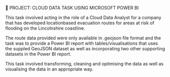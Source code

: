 💛 PROJECT: CLOUD DATA TASK USING MICROSOFT POWER BI

This task involved acting in the role of a Cloud Data Analyst for a company that has developed locationbased evacuation routes for areas at risk of flooding on the Lincolnshire coastline. 

The route data provided were only available in .geojson file format and the task was to provide a Power BI report with tables/visualisations that uses the suppled GeoJSON dataset as well as incorporating two other supporting datasets in the Power BI report.

This task involved transforming, cleaning and opitmising the data as well as visualising the data in an appropriate way. 
